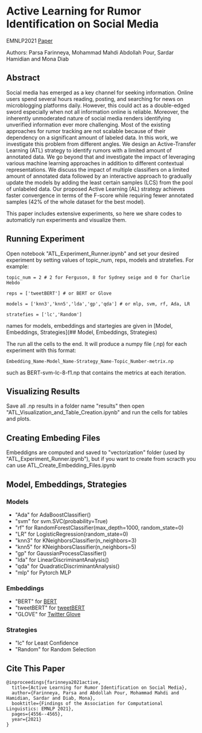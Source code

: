 # Active Learning for Rumor Identification on Social Media 
EMNLP2021
[Paper](https://aclanthology.org/2021.findings-emnlp.387/)

Authors: Parsa Farinneya, Mohammad Mahdi Abdollah Pour, Sardar Hamidian and Mona Diab 

## Abstract
Social media has emerged as a key channel for seeking information. Online users spend several hours reading, posting, and searching for news on microblogging platforms daily. However, this could act as a double-edged sword especially when not all information online is reliable. Moreover, the inherently unmoderated nature of social media renders identifying unverified information ever more challenging. Most of the existing approaches for rumor tracking are not scalable because of their dependency on a significant amount of labeled data. In this work, we investigate this problem from different angles. We design an Active-Transfer Learning (ATL) strategy to identify rumors with a limited amount of annotated data. We go beyond that and investigate the impact of leveraging various machine learning approaches in addition to different contextual representations. We discuss the impact of multiple classifiers on a limited amount of annotated data followed by an interactive approach to gradually update the models by adding the least certain samples (LCS) from the pool of unlabeled data. Our proposed Active Learning (AL) strategy achieves faster convergence in terms of the F-score while requiring fewer annotated samples (42% of the whole dataset for the best model).


This paper includes extensive experiments, so here we share codes to automaticly run experiments and visualize them.

## Running Experiment
Open notebook "ATL_Experiment_Runner.ipynb" and set your desired experiment by setting values of topic_num, reps, models and stratefies. For example: 
```
topic_num = 2 # 2 for Ferguson, 8 for Sydney seige and 0 for Charlie Hebdo

reps = ['tweetBERT'] # or BERT or Glove

models = ['knn3','knn5','lda','gp','qda'] # or mlp, svm, rf, Ada, LR

stratefies = ['lc','Random'] 
```
names for models, embeddings and startegies are given in [Model, Embeddings, Strategies](## Model, Embeddings, Strategies)

The run all the cells to the end. It will produce a numpy file (.np) for each experiment with this 
format:

`Embedding_Name-Model_Name-Strategy_Name-Topic_Number-metrix.np` 

such as BERT-svm-lc-8-f1.np that contains the metrics at each iteration.

## Visualizing Results
Save all .np results in a folder name "results" then open "ATL_Visualization_and_Table_Creation.ipynb" and run the cells for tables and plots.

## Creating Embeding Files
Embeddigns are computed and saved to "vectorization" folder (used by "ATL_Experiment_Runner.ipynb"), but if you want to create from scracth you can use ATL_Create_Embedding_Files.ipynb


## Model, Embeddings, Strategies 

### Models

- "Ada" for AdaBoostClassifier()
- "svm" for svm.SVC(probability=True)
- "rf" for RandomForestClassifier(max_depth=1000, random_state=0)
- "LR" for LogisticRegression(random_state=0)
- "knn3" for  KNeighborsClassifier(n_neighbors=3)
- "knn5" for KNeighborsClassifier(n_neighbors=5)
- "gp" for GaussianProcessClassifier()
- "lda" for LinearDiscriminantAnalysis()
- "qda" for QuadraticDiscriminantAnalysis()
- "mlp" for Pytorch MLP 

### Embeddings
- "BERT" for [BERT](https://arxiv.org/abs/1810.04805)
- "tweetBERT" for [tweetBERT](https://arxiv.org/abs/2010.11091)
- "GLOVE" for [Twitter Glove](https://nlp.stanford.edu/projects/glove/)

### Strategies
- "lc"  for Least Confidence
- "Random" for Random Selection

## Cite This Paper
```
@inproceedings{farinneya2021active,
  title={Active Learning for Rumor Identification on Social Media},
  author={Farinneya, Parsa and Abdollah Pour, Mohammad Mahdi and Hamidian, Sardar and Diab, Mona},
  booktitle={Findings of the Association for Computational Linguistics: EMNLP 2021},
  pages={4556--4565},
  year={2021}
}
```